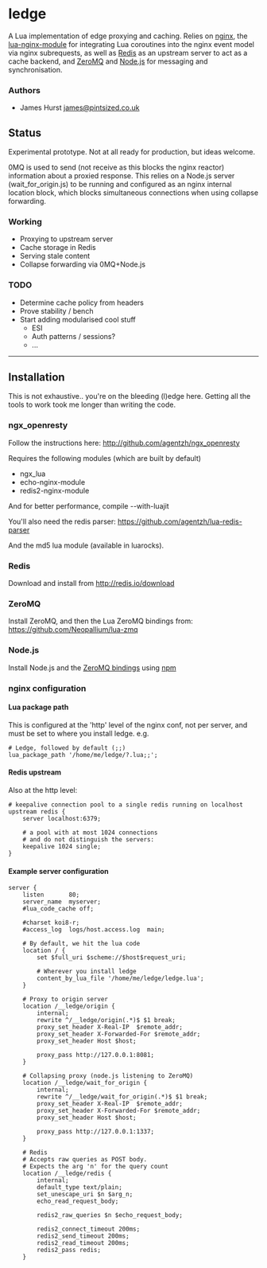 # ledge

A Lua implementation of edge proxying and caching. Relies on [nginx](http://nginx.net), the [lua-nginx-module](https://github.com/chaoslawful/lua-nginx-module) for integrating Lua coroutines into the nginx event model via nginx subrequests, as well as [Redis](http://redis.io) as an upstream server to act as a cache backend, and [ZeroMQ](http://www.zeromq.org) and [Node.js](http://nodejs.org) for messaging and synchronisation.

### Authors

* James Hurst <james@pintsized.co.uk>

## Status

Experimental prototype. Not at all ready for production, but ideas welcome.

0MQ is used to send (not receive as this blocks the nginx reactor) information about a proxied response. This relies on a Node.js server (wait\_for\_origin.js) to be running and configured as an nginx internal location block, which blocks simultaneous connections when using collapse forwarding.

### Working

* Proxying to upstream server
* Cache storage in Redis
* Serving stale content
* Collapse forwarding via 0MQ+Node.js

### TODO

* Determine cache policy from headers
* Prove stability / bench
* Start adding modularised cool stuff
	* ESI
	* Auth patterns / sessions?
	* ...

----

## Installation

This is not exhaustive.. you're on the bleeding (l)edge here. Getting all the tools to work took me longer than writing the code.  

### ngx_openresty

Follow the instructions here: http://github.com/agentzh/ngx_openresty

Requires the following modules (which are built by default)

* ngx_lua
* echo-nginx-module
* redis2-nginx-module

And for better performance, compile --with-luajit

You'll also need the redis parser: https://github.com/agentzh/lua-redis-parser

And the md5 lua module (available in luarocks).

### Redis

Download and install from http://redis.io/download

### ZeroMQ

Install ZeroMQ, and then the Lua ZeroMQ bindings from: https://github.com/Neopallium/lua-zmq

### Node.js

Install Node.js and the [ZeroMQ bindings](https://github.com/JustinTulloss/zeromq.node) using [npm](https://github.com/isaacs/npm)

### nginx configuration

#### Lua package path

This is configured at the 'http' level of the nginx conf, not per server, and must be set to where you install ledge. e.g.

	# Ledge, followed by default (;;)
	lua_package_path '/home/me/ledge/?.lua;;';

#### Redis upstream

Also at the http level:

	# keepalive connection pool to a single redis running on localhost
	upstream redis {   
		server localhost:6379;
		
    	# a pool with at most 1024 connections
    	# and do not distinguish the servers:
		keepalive 1024 single;
	}
	
#### Example server configuration

	server {
	    listen       80;
	    server_name  myserver;
	    #lua_code_cache off;
		
	    #charset koi8-r;
	    #access_log  logs/host.access.log  main;
		
		# By default, we hit the lua code
		location / {
	        set $full_uri $scheme://$host$request_uri;
			
			# Wherever you install ledge
			content_by_lua_file '/home/me/ledge/ledge.lua';
		}
		
		# Proxy to origin server
		location /__ledge/origin {
			internal;
			rewrite ^/__ledge/origin(.*)$ $1 break;
			proxy_set_header X-Real-IP  $remote_addr;
			proxy_set_header X-Forwarded-For $remote_addr;
			proxy_set_header Host $host;
			
			proxy_pass http://127.0.0.1:8081;
		}
		
		# Collapsing proxy (node.js listening to ZeroMQ)
		location /__ledge/wait_for_origin {
			internal;
			rewrite ^/__ledge/wait_for_origin(.*)$ $1 break;
			proxy_set_header X-Real-IP  $remote_addr;
			proxy_set_header X-Forwarded-For $remote_addr;
			proxy_set_header Host $host;
			
			proxy_pass http://127.0.0.1:1337;
		}
		
	    # Redis
	    # Accepts raw queries as POST body.
		# Expects the arg 'n' for the query count
	    location /__ledge/redis {
	        internal;
	        default_type text/plain;
	    	set_unescape_uri $n $arg_n;
	        echo_read_request_body;
	
	        redis2_raw_queries $n $echo_request_body;
	
			redis2_connect_timeout 200ms;
			redis2_send_timeout 200ms;
			redis2_read_timeout 200ms;
			redis2_pass redis;
	    }


